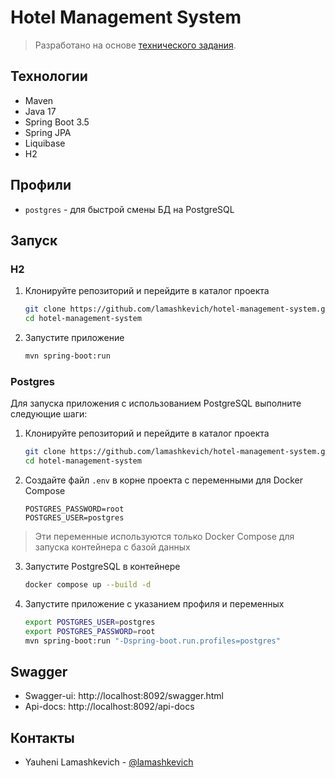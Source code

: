 # Hotel Management System
> Разработано на основе [технического задания](./task.txt).

## Технологии
- Maven
- Java 17
- Spring Boot 3.5
- Spring JPA
- Liquibase
- H2

## Профили
- `postgres` - для быстрой смены БД на PostgreSQL


## Запуск

### H2
1. Клонируйте репозиторий и перейдите в каталог проекта
    ```bash
    git clone https://github.com/lamashkevich/hotel-management-system.git
    cd hotel-management-system
    ```
2. Запустите приложение
   ```bash
   mvn spring-boot:run
   ```
   
### Postgres
Для запуска приложения с использованием PostgreSQL выполните следующие шаги:
1. Клонируйте репозиторий и перейдите в каталог проекта
    ```bash
    git clone https://github.com/lamashkevich/hotel-management-system.git
    cd hotel-management-system
    ```
2.  Создайте файл `.env` в корне проекта с переменными для Docker Compose
    ```
    POSTGRES_PASSWORD=root
    POSTGRES_USER=postgres
    ```
   > Эти переменные используются только Docker Compose для запуска контейнера с базой данных
3. Запустите PostgreSQL в контейнере
    ```bash
    docker compose up --build -d
    ```
4. Запустите приложение с указанием профиля и переменных
    ```bash
    export POSTGRES_USER=postgres
    export POSTGRES_PASSWORD=root
    mvn spring-boot:run "-Dspring-boot.run.profiles=postgres"
    ```
## Swagger
- Swagger-ui: http://localhost:8092/swagger.html
- Api-docs: http://localhost:8092/api-docs

## Контакты
- Yauheni Lamashkevich - [@lamashkevich](https://github.com/lamashkevich)